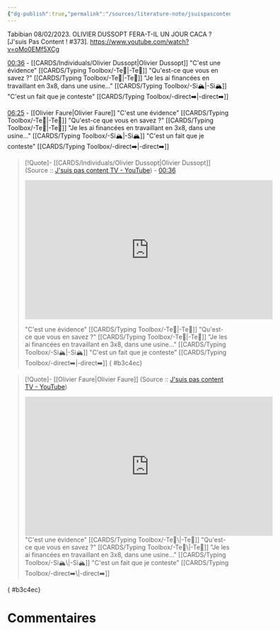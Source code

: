 ```yaml
---
{"dg-publish":true,"permalink":"/sources/literature-note/jsuispascontenttv-olivier-dussopt2023/","noteIcon":"","created":"2023-04-13T00:12:35.504+02:00","updated":"2023-04-14T09:24:00.316+02:00"}
---
```



Tabibian 08/02/2023. OLIVIER DUSSOPT FERA-T-IL UN JOUR CACA ? [J'suis Pas Content ! #373].     https://www.youtube.com/watch?v=oMo0EMf5XCg

[00:36](https://youtu.be/oMo0EMf5XCg?t=36) -  [[CARDS/Individuals/Olivier Dussopt\|Olivier Dussopt]]
"C'est une évidence" [[CARDS/Typing Toolbox/-Te🏹\|-Te🏹]]
"Qu'est-ce que vous en savez ?" [[CARDS/Typing Toolbox/-Te🏹\|-Te🏹]]
"Je les ai financées en travaillant en 3x8, dans une usine..." [[CARDS/Typing Toolbox/-Si🏔️\|-Si🏔️]] 
"C'est un fait que je conteste" [[CARDS/Typing Toolbox/-direct➡️\|-direct➡️]]

[06:25](https://youtu.be/oMo0EMf5XCg?t=387) - [[Olivier Faure\|Olivier Faure]]
"C'est une évidence" [[CARDS/Typing Toolbox/-Te🏹\|-Te🏹]]
"Qu'est-ce que vous en savez ?" [[CARDS/Typing Toolbox/-Te🏹\|-Te🏹]]
"Je les ai financées en travaillant en 3x8, dans une usine..." [[CARDS/Typing Toolbox/-Si🏔️\|-Si🏔️]] 
"C'est un fait que je conteste" [[CARDS/Typing Toolbox/-direct➡️\|-direct➡️]] 


> [!Quote]- [[CARDS/Individuals/Olivier Dussopt\|Olivier Dussopt]]
>(Source :: [J'suis pas content TV - YouTube](https://www.youtube.com/@JsuispascontentTV)) - [00:36](https://youtu.be/oMo0EMf5XCg?t=36)
> <iframe width="560" height="315" src="https://www.youtube.com/embed/oMo0EMf5XCg?start=39" title="YouTube video player" frameborder="0" allow="accelerometer; autoplay; clipboard-write; encrypted-media; gyroscope; picture-in-picture; web-share" allowfullscreen></iframe>
> 
> "C'est une évidence" [[CARDS/Typing Toolbox/-Te🏹\|-Te🏹]]
> "Qu'est-ce que vous en savez ?" [[CARDS/Typing Toolbox/-Te🏹\|-Te🏹]]
> "Je les ai financées en travaillant en 3x8, dans une usine..." [[CARDS/Typing Toolbox/-Si🏔️\|-Si🏔️]] 
> "C'est un fait que je conteste" [[CARDS/Typing Toolbox/-direct➡️\|-direct➡️]]
{ #b3c4ec}


 > [!Quote]- [[Olivier Faure\|Olivier Faure]]
>(Source :: [J'suis pas content TV - YouTube](https://www.youtube.com/@JsuispascontentTV))
> <iframe width="560" height="315" src="https://www.youtube.com/embed/oMo0EMf5XCg?t=387" title="YouTube video player" frameborder="0" allow="accelerometer; autoplay; clipboard-write; encrypted-media; gyroscope; picture-in-picture; web-share" allowfullscreen></iframe>
> "C'est une évidence" [[CARDS/Typing Toolbox/-Te🏹\|-Te🏹]]
> "Qu'est-ce que vous en savez ?" [[CARDS/Typing Toolbox/-Te🏹\|-Te🏹]]
> "Je les ai financées en travaillant en 3x8, dans une usine..." [[CARDS/Typing Toolbox/-Si🏔️\|-Si🏔️]] 
> "C'est un fait que je conteste" [[CARDS/Typing Toolbox/-direct➡️\|-direct➡️]]
{ #b3c4ec}



# Commentaires
<script src="https://utteranc.es/client.js"
        repo="Heart4sides/Comment_Section"
        issue-term="pathname"
        theme="gruvbox-dark"
        crossorigin="anonymous"
        async>
</script>